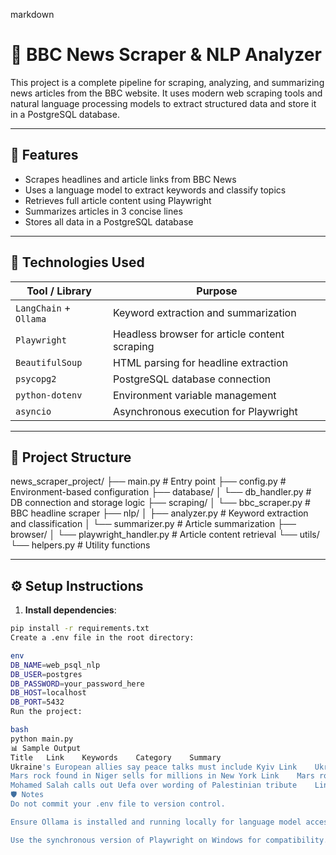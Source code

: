 markdown
# 📰 BBC News Scraper & NLP Analyzer

This project is a complete pipeline for scraping, analyzing, and summarizing news articles from the BBC website. It uses modern web scraping tools and natural language processing models to extract structured data and store it in a PostgreSQL database.

---

## 🚀 Features

- Scrapes headlines and article links from BBC News
- Uses a language model to extract keywords and classify topics
- Retrieves full article content using Playwright
- Summarizes articles in 3 concise lines
- Stores all data in a PostgreSQL database

---

## 🧠 Technologies Used

| Tool / Library             | Purpose                                      |
|---------------------------|----------------------------------------------|
| `LangChain` + `Ollama`    | Keyword extraction and summarization         |
| `Playwright`              | Headless browser for article content scraping|
| `BeautifulSoup`           | HTML parsing for headline extraction         |
| `psycopg2`                | PostgreSQL database connection               |
| `python-dotenv`           | Environment variable management              |
| `asyncio`                 | Asynchronous execution for Playwright        |

---

## 📁 Project Structure

news_scraper_project/ 
├── main.py # Entry point 
├── config.py # Environment-based configuration 
├── database/ 
│ └── db_handler.py # DB connection and storage logic 
├── scraping/ │ └── bbc_scraper.py # BBC headline scraper 
├── nlp/ │ ├── analyzer.py # Keyword extraction and classification 
│ └── summarizer.py # Article summarization 
├── browser/ │ └── playwright_handler.py # Article content retrieval 
└── utils/ └── helpers.py # Utility functions


---

## ⚙️ Setup Instructions

1. **Install dependencies**:

```bash
pip install -r requirements.txt
Create a .env file in the root directory:

env
DB_NAME=web_psql_nlp
DB_USER=postgres
DB_PASSWORD=your_password_here
DB_HOST=localhost
DB_PORT=5432
Run the project:

bash
python main.py
📊 Sample Output
Title	Link	Keywords	Category	Summary
Ukraine's European allies say peace talks must include Kyiv	Link	Ukraine, peace talks, Kyiv, allies, European	International Politics	European allies have called for Ukraine to be included...
Mars rock found in Niger sells for millions in New York	Link	Mars rock, Niger, New York, Millions, Answers	Science and Technology	A large meteorite believed to be from Mars was sold...
Mohamed Salah calls out Uefa over wording of Palestinian tribute	Link	Mohamed Salah, Uefa, Palestinian player, tribute	Sports & Politics	Mohamed Salah criticized UEFA for not mentioning...
🛡️ Notes
Do not commit your .env file to version control.

Ensure Ollama is installed and running locally for language model access.

Use the synchronous version of Playwright on Windows for compatibility.
